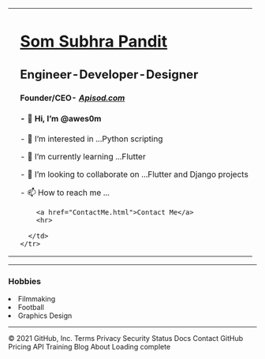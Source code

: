 <!DOCTYPE html>
<html lang="en" dir="ltr">

<body>
  <table cellspacing='30'>
    <tr>
      <td><img src="images/som.png" alt=""></td>
      <td>
        <h1><a href="http://somsubhra.ezyro.com/">Som Subhra Pandit</a></h1>
        <h2>Engineer-Developer-Designer</h2>
        <h4>Founder/CEO- <i><strong><a href="apisod.com">Apisod.com</a></strong></i></h4>
         <h4>- 👋 Hi, I’m @awes0m </h4>
<p>- 👀 I’m interested in ...Python scripting</p>
<p>- 🌱 I’m currently learning ...Flutter</p>
<p>- 💞️ I’m looking to collaborate on ...Flutter and Django projects</p>
<p>- 📫 How to reach me ...<somdevalmighty@gmail.com></p>
        
        <a href="ContactMe.html">Contact Me</a>
        <hr>
       
      </td>
    </tr>
  </table>

  <hr size='3'>
  <h3>Hobbies</h3>
  <li>Filmmaking</li>
  <li>Football</li>
  <li>Graphics Design</li>
  <hr>
  
</html>
© 2021 GitHub, Inc.
Terms
Privacy
Security
Status
Docs
Contact GitHub
Pricing
API
Training
Blog
About
Loading complete

<!---
awes0m/awes0m is a ✨ special ✨ repository because its `README.md` (this file) appears on your GitHub profile.
You can click the Preview link to take a look at your changes.
--->
